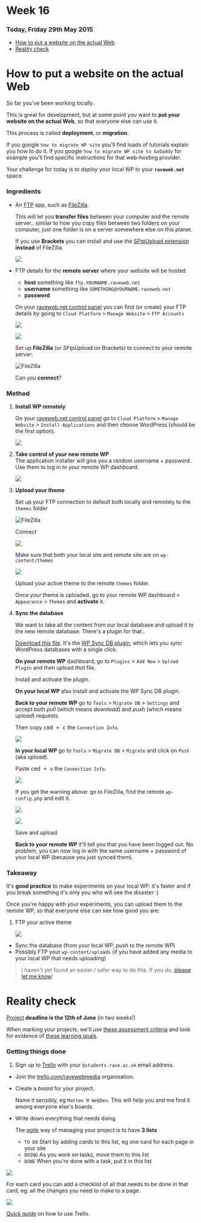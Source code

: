 # Week 16

### Today, Friday 29th May 2015

* [How to put a website on the actual Web](#how-to-put-a-website-on-the-actual-web)
* [Reality check](#reality-check)

<!--
* Wordpress clinic: working in pairs
* Tutorials?
-->

<!--Your [homework](#homework) and blog!-->

<!--- [ ] LearnPress options-->

# How to put a website on the actual Web

So far you've been working *locally*. 

This is great for development, but at some point you want to **put your website on the actual Web**, so that everyone else can use it.

This process is called **deployment**, or **migration**.

If you google `how to migrate WP site` you'll find loads of tutorials explain you how to do it. If you google `how to migrate WP site to GoDaddy` for example you'll find specific instructions for that web-hosting provider.

Your challenge for today is to *deploy* your local WP to your **`raveweb.net`** space. 

### Ingredients

* An [FTP](http://en.wikipedia.org/wiki/File_Transfer_Protocol) app, such as [FileZilla](https://filezilla-project.org/download.php). 

	This will let you **transfer files** between your computer and the remote server.. similar to how you copy files between two folders on your computer, just one folder is on a server somewhere else on this planet.
	
	If you use **Brackets** you can install and use the  [SFtpUpload extension](https://github.com/bigeyex/brackets-sftp-upload) **instead** of FileZilla.
	
	![](assets/brackets-sftp-upload.png)

* FTP details for the **remote server** where your website will be hosted
	* **host** something like `ftp.YOURNAME.raveweb.net`
	* **username** something like `SOMETHING@YOURNAME.raveweb.net`
	* **password** 
	
	On your [raveweb.net control panel](https://control.gridhost.co.uk) you can find (or create) your FTP details by going to `Cloud Platform` > `Manage Website` > `FTP Accounts`
	
	![](assets/gridhost-ftp-accounts.png)
	
	![](assets/gridhost-create-ftp-account.png)
	
	Set up **FileZilla** (or *SFtpUpload* on Brackets) to connect to your remote server:
	
	![](assets/filezilla-general.png "FileZilla")
	
	Can you **connect**?

<!--* Access to a remote **database**
	* host
	* username
	* password
	* database name

	On your [raveweb.net control panel](https://control.gridhost.co.uk) you can find (or create) your database details by going to `Cloud Platform` > `Manage Website` > `MySQL Databases`.-->


### Method

1. **Install WP remotely** 

	On your [raveweb.net control panel](https://control.gridhost.co.uk) go to `Cloud Platform` > `Manage Website` > `Install Applications` and then choose WordPress (should be the first option).
	
	![](assets/wp-install-applications.png)
	
	<!-- Click `Install`
	
	Make sure that the **path** is set to `/public_html/some_name_of_your_choice` (all lowercase, no spaces) 
	
	![](assets/wp-install-path.png)
	
	This is really important! 
	
	`/public_html` is the folder from which all your reveweb.net is served to the public Web. So for example, if you install WP in `/public_html/wordpress-test`	 then everyone will be able to access it at `http://YOURNAME.raveweb.net/wordpress-test`-->
2. **Take control of your new remote WP**	
	The application installer will give you a random username + password. Use them to log in to your remote WP dashboard.
	
	![](assets/wp-installed-un-pw.png)
	
	<!-- -->
3. **Upload your theme**  
  
  	Set up your FTP connection to default both locally and remotely to the `themes` folder
  	
  	![](assets/filezilla-advanced.png "FileZilla")
  	
  	Connect
  	
  	![](assets/filezilla-same-paths.png)
  	
  	Make sure that both your local site and remote site are on `wp-content/themes`
  	
  	![](assets/filezilla-upload.jpg)
  	
  	Upload  your active theme to the remote `themes` folder.
  	
  	Once your theme is uploaded, go to your remote WP dashboard > `Appearance` > `Themes` and **activate** it.
  	
4. **Sync the database**	
	
	We want to take all the content from our local database and  upload it to the new remote database. There's a plugin for that.. 
	
	[Download *this* file](https://github.com/wp-sync-db/wp-sync-db/archive/1.5.zip). It's the [WP Sync DB plugin](https://github.com/wp-sync-db/wp-sync-db), which lets you *sync* WordPress databases with a single click.
	
	**On your remote WP** dashboard, go to `Plugins` > `Add New` > `Upload Plugin` and then upload *that* file.
	
	Install and activate the plugin. 
	
	**On your local WP** also install and activate the WP Sync DB plugin.
	
	**Back to your remote WP** go to `Tools` > `Migrate DB` > `Settings` and accept both *pull* (which means *download*) and *push* (which means *upload*) requests. 
	
	Then copy <kbd>cmd + c</kbd> the `Connection Info`.
	
	![](assets/wp-sync-db.png)
	
	**In your local WP** go to `Tools` > `Migrate DB` > `Migrate` and click on `Push` (aka *upload*).
	
	Paste <kbd>cmd + v</kbd> the `Connection Info`.
	
	![](assets/wp-sync-db-warning.png)
	
	If you get the warning above: go to FileZilla, find the remote `wp-config.php` and edit it.
	
	![](assets/wp-config-edit.png)
	
	![](assets/wp-config-table-prefix.png)
	
	Save and upload.
	
	**Back to your remote WP** it'll tell you that you have been logged out. No problem, you can now log in with the same username + password of your local WP (because you just synced them).
	

### Takeaway

It's **good practice** to make experiments on your local WP: it's faster and if you break something it's only you who will see the disaster :)

Once you're happy with your experiments, you can upload them to the remote WP, so that everyone else can see how good you are:

1. FTP your active theme
	
	![](assets/filezilla-upload.jpg)
* Sync the database (from your local WP, *push* to the remote WP)
* Possibly FTP your `wp-content/uploads` (if you have added any media to your local WP that needs uploading)

> I haven't yet found an easier / safer way to do this. If you do, [please let me know](https://twitter.com/@baddeo)!

<!-- 

Check out 

- http://timrourke.com/blog/tutorials/automated-wordpress-deployment-with-grunt/
- http://mattbanks.me/grunt-wordpress-development-deployments/

-->

<!--Then create a **new user** with `administrator` privileges, and give it username + email + password of your choice.
	
	This way you will be able to recover your pw via email in case you forgot it. And that happens very often :)-->



# Reality check 

[Project](../README.md#project) **deadline is the 12th of June** (in two weeks!)

When marking your projects, we'll use [these assessment criteria](../README.md#grades) and look for evidence of [these learning goals](../README.md#learning-goals).

### Getting things done

1. Sign up to [Trello](https://trello.com/) with your `@students.rave.ac.uk` email address.
	
	<!---->
* Join the [trello.com/ravewebmedia](https://trello.com/ravewebmedia) organisation. 

	<!---->
* Create a *board* for your project. 

	Name it sensibly, eg `Matteo M WebDev`. This will help you and me find it among everyone else's boards.
* Write down everything that needs doing.  
  
	The [*agile*](http://en.wikipedia.org/wiki/Agile_management) way of managing your project is to have **3 lists**
	
	* `TO DO` Start by adding *cards* to this list, eg one card for each page in your site
	* `DOING` As you work on tasks, move them to this list
	* `DONE` When you're done with a task, put it in this list

![](assets/trello-lists.png)

For each card you can add a checklist of all that needs to be done in that card, eg: all the changes you need to make to a page.

![](assets/trello-card.png)


[Quick guide](https://trello.com/guide/board_basics.html) on  how to use Trello.





<!--# Homework

- [ ] TODO-->